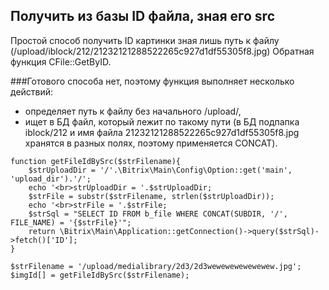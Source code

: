 ## Получить из базы ID файла, зная его src

Простой способ получить ID картинки зная лишь путь к файлу (/upload/iblock/212/21232121288522265c927d1df55305f8.jpg)
Обратная функция CFile::GetByID.

###Готового способа нет, поэтому функция выполняет несколько действий:
 * определяет путь к файлу без начального /upload/,
 * ищет в БД файл, который лежит по такому пути (в БД подпапка iblock/212 и имя файла 21232121288522265c927d1df55305f8.jpg хранятся в разных полях, поэтому применяется CONCAT).


```
function getFileIdBySrc($strFilename){
	$strUploadDir = '/'.\Bitrix\Main\Config\Option::get('main', 'upload_dir').'/';
	echo '<br>strUploadDir = '.$strUploadDir;
	$strFile = substr($strFilename, strlen($strUploadDir));
	echo '<br>strFile = '.$strFile;
	$strSql = "SELECT ID FROM b_file WHERE CONCAT(SUBDIR, '/', FILE_NAME) = '{$strFile}'";
	return \Bitrix\Main\Application::getConnection()->query($strSql)->fetch()['ID'];
}

$strFilename = '/upload/medialibrary/2d3/2d3wewewewewewewew.jpg';
$imgId[] = getFileIdBySrc($strFilename);

```
